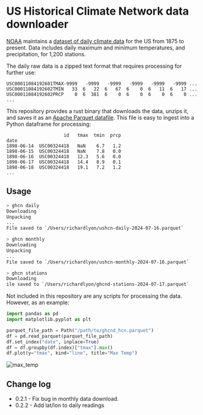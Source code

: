 # US Historical Climate Network data downloader

[NOAA](https://www.ncei.noaa.gov/products/land-based-station/us-historical-climatology-network) maintains a [dataset of daily climate data](https://www.ncei.noaa.gov/pub/data/ghcn/daily/) for the US from 1875 to present. Data includes daily maximum and minimum temperatures, and precipitation, for 1,200 stations.

The daily raw data is a zipped text format that requires processing for further use:

```text
USC00011084192601TMAX-9999   -9999   -9999   -9999   -9999   -9999 ...
USC00011084192602TMIN   33  6   22  6   67  6    0  6   11  6   17 ...
USC00011084192602PRCP    0  6  381  6    0  6    0  6    0  6    0 ...
...
```

This repository provides a rust binary that downloads the data, unzips it, and saves it as an [Apache Parquet datafile](https://parquet.apache.org/). This file is easy to ingest into a Python dataframe for processing:

```text
                     id   tmax  tmin  prcp
date
1898-06-14  USC00324418   NaN    6.7   1.2
1898-06-15  USC00324418   NaN    7.8   0.0
1898-06-16  USC00324418   12.3   5.6   0.0
1898-06-17  USC00324418   14.4   8.9   0.1
1898-06-18  USC00324418   19.1   7.2   1.2
...
```

## Usage

```bash
> ghcn daily
Downloading
Unpacking
...
File saved to `/Users/richardlyon/ushcn-daily-2024-07-16.parquet`

> ghcn monthly
Downloading
Unpacking
...
File saved to `/Users/richardlyon/ushcn-monthly-2024-07-16.parquet`

> ghcn stations
Downloading
ile saved to `/Users/richardlyon/ghcnd-stations-2024-07-17.parquet`

```

Not included in this repository are any scripts for processing the data. However, as an example:

```python
import pandas as pd
import matplotlib.pyplot as plt

parquet_file_path = Path("/path/to/ghcnd_hcn.parquet")
df = pd.read_parquet(parquet_file_path)
df.set_index("date", inplace=True)
df = df.groupby(df.index)["tmax"].max()
df.plot(y="tmax", kind="line", title="Max Temp")
```

![max_temp](max_temp.png)

## Change log

- 0.2.1 - Fix bug in monthly data download.
- 0.2.2 - Add lat/lon to daily readings
